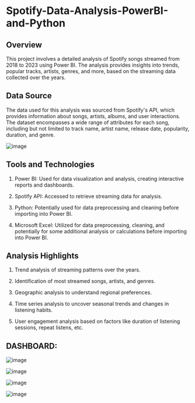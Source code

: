 # Spotify-Data-Analysis-PowerBI-and-Python
## Overview
This project involves a detailed analysis of Spotify songs streamed from 2018 to 2023 using Power BI. The analysis provides insights into trends, popular tracks, artists, genres, and more, based on the streaming data collected over the years.

## Data Source
The data used for this analysis was sourced from Spotify's API, which provides information about songs, artists, albums, and user interactions. The dataset encompasses a wide range of attributes for each song, including but not limited to track name, artist name, release date, popularity, duration, and genre.

![image](https://github.com/user-attachments/assets/567df58d-1d98-45ab-acf8-bddec4acf889)

## Tools and Technologies
1. Power BI: Used for data visualization and analysis, creating interactive reports and dashboards.
   
2. Spotify API: Accessed to retrieve streaming data for analysis.
   
3. Python: Potentially used for data preprocessing and cleaning before importing into Power BI.
   
4. Microsoft Excel: Utilized for data preprocessing, cleaning, and potentially for some additional analysis or calculations before importing into Power BI.

## Analysis Highlights
1. Trend analysis of streaming patterns over the years.
 
2. Identification of most streamed songs, artists, and genres.

3. Geographic analysis to understand regional preferences.

4. Time series analysis to uncover seasonal trends and changes in listening habits.

5. User engagement analysis based on factors like duration of listening sessions, repeat listens, etc.


## DASHBOARD:
![image](https://github.com/user-attachments/assets/62b507ed-4ba4-4671-b8cb-ff363c990624)

![image](https://github.com/user-attachments/assets/6f2d4aba-4638-4d53-a11d-9dff1d63dbd4)

![image](https://github.com/user-attachments/assets/453636fb-b302-452a-b628-a68ebccbd8de)

![image](https://github.com/user-attachments/assets/9c8b04d9-11c6-4df2-a79a-2a68d37fe0fa)




